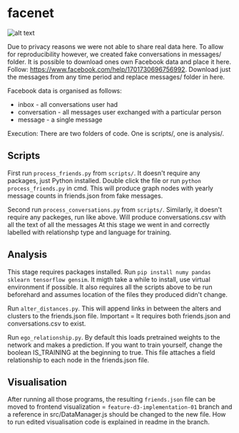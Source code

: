 # facenet

![alt text](https://github.com/zuberek/facebook/raw/master/Capture.png "Screenshot")

Due to privacy reasons we were not able to share real data here.
To allow for reproducibility however, we created fake conversations in messages/ folder.
It is possible to download ones own Facebook data and place it here. 
Follow: https://www.facebook.com/help/1701730696756992.
Download just the messages from any time period and replace messages/ folder in here.

Facebook data is organised as follows:
- inbox - all conversations user had
- conversation - all messages user exchanged with a particular person
- message - a single message

Execution:
There are two folders of code. One is scripts/, one is analysis/.

## Scripts
First run `process_friends.py` from `scripts/`. 
It doesn't require any packages, just Python installed.
Double click the file or run `python process_friends.py` in cmd.
This will produce graph nodes with yearly message counts in friends.json from fake messages.

Second run `process_conversations.py` from `scripts/`.
Similarly, it doesn't require any packeges, run like above.
Will produce conversations.csv with all the text of all the messages
At this stage we went in and correctly labelled with relationshp type and language for training.

## Analysis
This stage requires packages installed. 
Run `pip install numy pandas sklearn tensorflow gensim`.
It migth take a while to install, use virtual environment if possible.
It also requires all the scripts above to be run beforehard and 
assumes location of the files they produced didn't change.

Run `alter_distances.py`.
This will append links in between the alters and clusters to the friends.json file.
Important = It requires both friends.json and conversations.csv to exist.

Run `ego_relationship.py`.
By default this loads pretrained weights to the network and makes a prediction.
If you want to train yourself, change the boolean IS_TRAINING at the beginning to true. 
This file attaches a field relationship to each node in the friends.json file.


## Visualisation
After running all those programs, the resulting `friends.json` file can 
be moved to frontend visualization = `feature-d3-implementation-01` branch and 
a reference in src/DataManager.js should be changed to the new file.
How to run edited visualisation code is explained in readme in the branch.